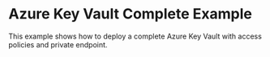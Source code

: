 # Azure Key Vault Complete Example

This example shows how to deploy a complete Azure Key Vault with access policies and private endpoint.